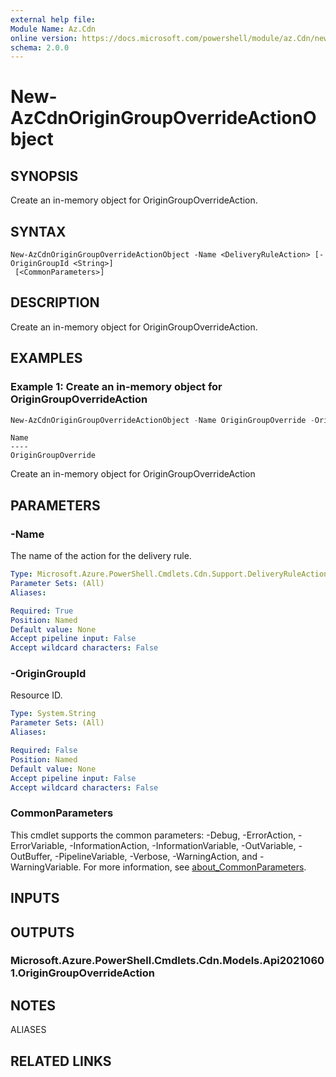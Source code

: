 ```yaml
---
external help file:
Module Name: Az.Cdn
online version: https://docs.microsoft.com/powershell/module/az.Cdn/new-AzCdnOriginGroupOverrideActionObject
schema: 2.0.0
---
```


# New-AzCdnOriginGroupOverrideActionObject

## SYNOPSIS
Create an in-memory object for OriginGroupOverrideAction.

## SYNTAX

```
New-AzCdnOriginGroupOverrideActionObject -Name <DeliveryRuleAction> [-OriginGroupId <String>]
 [<CommonParameters>]
```

## DESCRIPTION
Create an in-memory object for OriginGroupOverrideAction.

## EXAMPLES

### Example 1: Create an in-memory object for OriginGroupOverrideAction
```powershell
New-AzCdnOriginGroupOverrideActionObject -Name OriginGroupOverride -OriginGroupId 111
```

```output
Name
----
OriginGroupOverride
```

Create an in-memory object for OriginGroupOverrideAction

## PARAMETERS

### -Name
The name of the action for the delivery rule.

```yaml
Type: Microsoft.Azure.PowerShell.Cmdlets.Cdn.Support.DeliveryRuleAction
Parameter Sets: (All)
Aliases:

Required: True
Position: Named
Default value: None
Accept pipeline input: False
Accept wildcard characters: False
```

### -OriginGroupId
Resource ID.

```yaml
Type: System.String
Parameter Sets: (All)
Aliases:

Required: False
Position: Named
Default value: None
Accept pipeline input: False
Accept wildcard characters: False
```

### CommonParameters
This cmdlet supports the common parameters: -Debug, -ErrorAction, -ErrorVariable, -InformationAction, -InformationVariable, -OutVariable, -OutBuffer, -PipelineVariable, -Verbose, -WarningAction, and -WarningVariable. For more information, see [about_CommonParameters](http://go.microsoft.com/fwlink/?LinkID=113216).

## INPUTS

## OUTPUTS

### Microsoft.Azure.PowerShell.Cmdlets.Cdn.Models.Api20210601.OriginGroupOverrideAction

## NOTES

ALIASES

## RELATED LINKS

